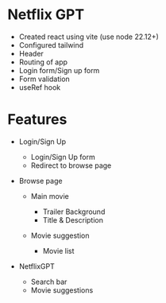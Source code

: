 # Netflix GPT

- Created react using vite (use node 22.12+)
- Configured tailwind
- Header
- Routing of app
- Login form/Sign up form
- Form validation
- useRef hook

# Features

-  Login/Sign Up
    - Login/Sign Up form
    - Redirect to browse page

- Browse page
    - Main movie
        - Trailer Background
        - Title & Description

    - Movie suggestion
        - Movie list

- NetflixGPT
    - Search bar
    - Movie suggestions